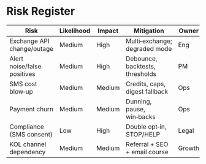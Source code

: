 # Risk Register

| Risk | Likelihood | Impact | Mitigation | Owner |
|---|---|---|---|---|
| Exchange API change/outage | Medium | High | Multi‑exchange; degraded mode | Eng |
| Alert noise/false positives | Medium | High | Debounce, backtests, thresholds | PM |
| SMS cost blow‑up | Medium | Medium | Credits, caps, digest fallback | Ops |
| Payment churn | Medium | Medium | Dunning, pause, win‑backs | Ops |
| Compliance (SMS consent) | Low | High | Double opt‑in, STOP/HELP | Legal |
| KOL channel dependency | Medium | Medium | Referral + SEO + email course | Growth |
